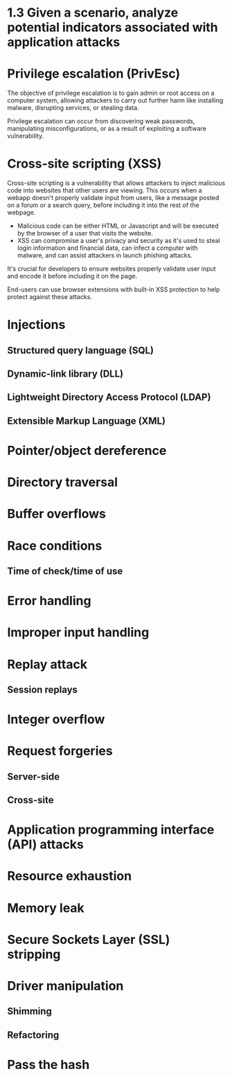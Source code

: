 # 1.3 Given a scenario, analyze potential indicators associated with application attacks

# Privilege escalation (PrivEsc)
The objective of privilege escalation is to gain admin or root access on a computer system, allowing attackers to carry out further harm like installing malware, disrupting services, or stealing data.

Privilege escalation can occur from discovering weak passwords, manipulating misconfigurations, or as a result of exploiting a software vulnerability. 
# Cross-site scripting (XSS)
Cross-site scripting is a vulnerability that allows attackers to inject malicious code into websites that other users are viewing. This occurs when a webapp doesn't properly validate input from users, like a message posted on a forum or a search query, before including it into the rest of the webpage. 

- Malicious code can be either HTML or Javascript and will be executed by the browser of a user that visits the website.
- XSS can compromise a user's privacy and security as it's used to steal login information and financial data, can infect a computer with malware, and can assist attackers in launch phishing attacks.

It's crucial for developers to ensure websites properly validate user input and encode it before including it on the page.

End-users can use browser extensions with built-in XSS protection to help protect against these attacks.
# Injections

## Structured query language (SQL) 
   
## Dynamic-link library (DLL) 

## Lightweight Directory Access Protocol (LDAP)
   
## Extensible Markup Language (XML)

# Pointer/object dereference

# Directory traversal

# Buffer overflows

# Race conditions

## Time of check/time of use

# Error handling

# Improper input handling

# Replay attack

## Session replays

# Integer overflow

# Request forgeries

## Server-side
   
## Cross-site

# Application programming interface (API) attacks

# Resource exhaustion

# Memory leak

# Secure Sockets Layer (SSL) stripping

# Driver manipulation

## Shimming
## Refactoring

# Pass the hash